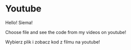 # Youtube
Hello! Siema!

Choose file and see the code from my videos on youtube!

Wybierz plik i zobacz kod z filmu na youtube!
